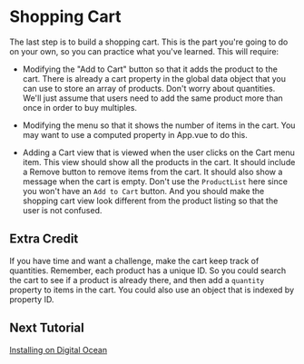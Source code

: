 # Shopping Cart

The last step is to build a shopping cart. This is the part you're going to
do on your own, so you can practice what you've learned. This will require:

* Modifying the "Add to Cart" button so that it adds the product to the cart.
There is already a cart property in the global data object that you can use to
store an array of products. Don't worry about quantities. We'll just assume that
users need to add the same product more than once in order to buy multiples.

* Modifying the menu so that it shows the number of items in the cart. You may
want to use a computed property in App.vue to do this.

* Adding a Cart view that is viewed when the user clicks on the Cart menu item.
This view should show all the products in the cart. It should include a Remove
button to remove items from the cart. It should also show a message when the cart
is empty. Don't use the `ProductList` here since you won't have an `Add to Cart`
button. And you should make the shopping cart view look different from the product
listing so that the user is not confused.

## Extra Credit

If you have time and want a challenge, make the cart keep track of quantities.
Remember, each product has a unique ID. So you could search the cart to see if a product
is already there, and then add a `quantity` property to items in the cart. You could
also use an object that is indexed by property ID.

## Next Tutorial

[Installing on Digital Ocean](/tutorials/8-Installing-on-Digital-Ocean.md)
